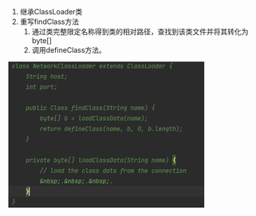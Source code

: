 1. 继承ClassLoader类
2. 重写findClass方法
   1. 通过类完整限定名称得到类的相对路径，查找到该类文件并将其转化为byte[]
   2. 调用defineClass方法。

![image-20210506170110685](../img/image-20210506170110685.png)